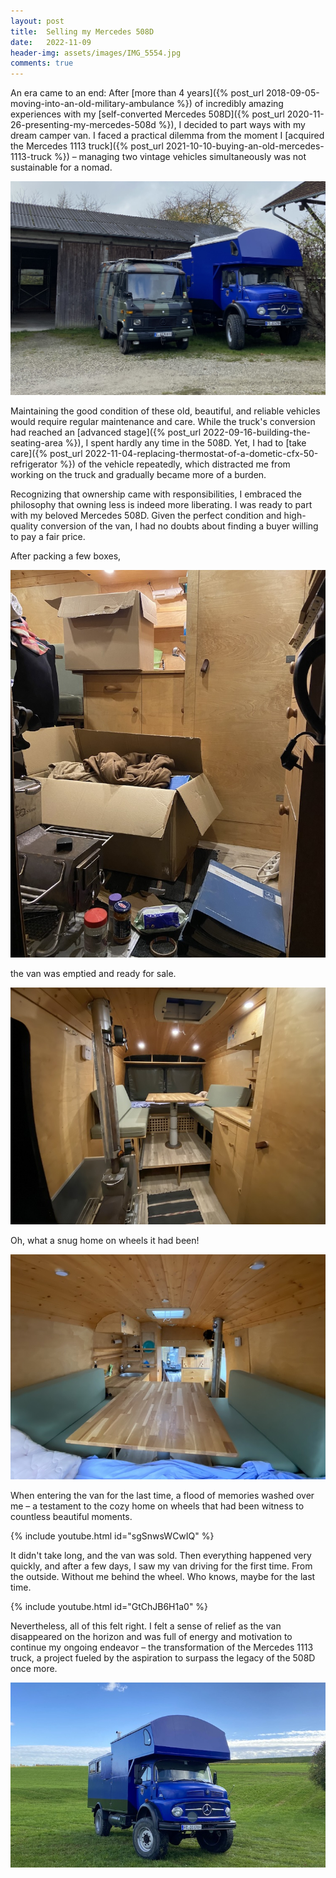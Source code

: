 ```yaml
---
layout: post
title:  Selling my Mercedes 508D
date:   2022-11-09
header-img: assets/images/IMG_5554.jpg
comments: true
---
```


An era came to an end: After [more than 4 years]({% post_url 2018-09-05-moving-into-an-old-military-ambulance %}) of incredibly amazing experiences with my [self-converted Mercedes 508D]({% post_url 2020-11-26-presenting-my-mercedes-508d %}), I decided to part ways with my dream camper van. I faced a practical dilemma from the moment I [acquired the Mercedes 1113 truck]({% post_url 2021-10-10-buying-an-old-mercedes-1113-truck %}) – managing two vintage vehicles simultaneously was not sustainable for a nomad.

![My Mercedes 508D parked next to my Mercedes 1113](/assets/images/IMG_5554.jpg)

Maintaining the good condition of these old, beautiful, and reliable vehicles would require regular maintenance and care. While the truck's conversion had reached an [advanced stage]({% post_url 2022-09-16-building-the-seating-area %}), I spent hardly any time in the 508D. Yet, I had to [take care]({% post_url 2022-11-04-replacing-thermostat-of-a-dometic-cfx-50-refrigerator %}) of the vehicle repeatedly, which distracted me from working on the truck and gradually became more of a burden.

Recognizing that ownership came with responsibilities, I embraced the philosophy that owning less is indeed more liberating. I was ready to part with my beloved Mercedes 508D. Given the perfect condition and high-quality conversion of the van, I had no doubts about finding a buyer willing to pay a fair price.

After packing a few boxes,

![Packing my personal belongings in the Mercedes 508D into boxes](/assets/images/IMG_5538.jpg)

the van was emptied and ready for sale.

![View of the interior of the Mercedes 508D from the front](/assets/images/IMG_5544.jpg)

Oh, what a snug home on wheels it had been!

![View of the interior of the Mercedes 508D from the back](/assets/images/IMG_5540.jpg)

When entering the van for the last time, a flood of memories washed over me – a testament to the cozy home on wheels that had been witness to countless beautiful moments.

{% include youtube.html id="sgSnwsWCwIQ" %}

It didn't take long, and the van was sold. Then everything happened very quickly, and after a few days, I saw my van driving for the first time. From the outside. Without me behind the wheel. Who knows, maybe for the last time.

{% include youtube.html id="GtChJB6H1a0" %}

Nevertheless, all of this felt right. I felt a sense of relief as the van disappeared on the horizon and was full of energy and motivation to continue my ongoing endeavor – the transformation of the Mercedes 1113 truck, a project fueled by the aspiration to surpass the legacy of the 508D once more.

![My Mercedes 508D parked next to my Mercedes 1113](/assets/images/1113.jpg)